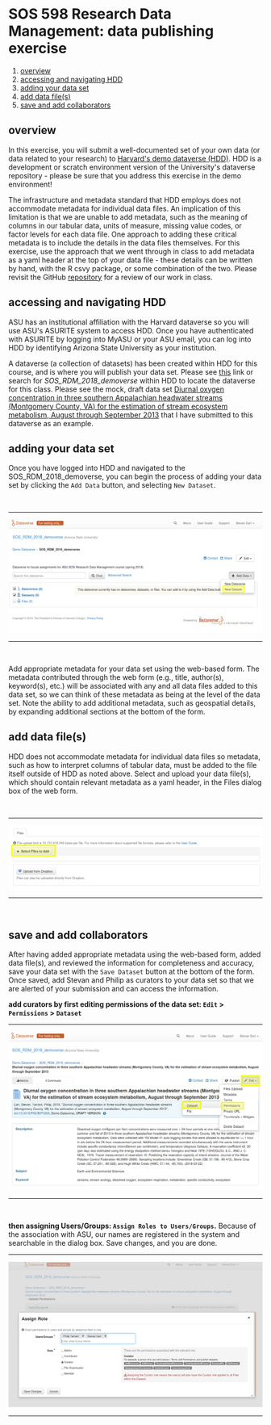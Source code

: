 # SOS 598 Research Data Management: data publishing exercise

1. [overview](https://github.com/SOS598-RDM/assignment_submission_workflow/blob/master/data_publication_exercise.md#overview)
2. [accessing and navigating HDD](https://github.com/SOS598-RDM/assignment_submission_workflow/blob/master/data_publication_exercise.md#accessing-and-navigating-hdd)
3. [adding your data set](https://github.com/SOS598-RDM/assignment_submission_workflow/blob/master/data_publication_exercise.md#adding-your-data-set)
4. [add data file(s)](https://github.com/SOS598-RDM/assignment_submission_workflow/blob/master/data_publication_exercise.md#add-data-files)
5. [save and add collaborators](https://github.com/SOS598-RDM/assignment_submission_workflow/blob/master/data_publication_exercise.md#save-and-add-collaborators)

## overview

In this exercise, you will submit a well-documented set of your own data (or data related to your research) to [Harvard's demo dataverse (HDD)](https://demo.dataverse.org/). HDD is a development or scratch environment version of the University's dataverse repository - please be sure that you address this exercise in the demo environment!

The infrastructure and metadata standard that HDD employs does not accommodate metadata for individual data files. An implication of this limitation is that we are unable to add metadata, such as the meaning of columns in our tabular data, units of measure, missing value codes, or factor levels for each data file. One approach to adding these critical metadata is to include the details in the data files themselves. For this exercise, use the approach that we went through in class to add metadata as a yaml header at the top of your data file - these details can be written by hand, with the R csvy package, or some combination of the two. Please revisit the GitHub [repository](https://github.com/SOS598-RDM/rdm-lecture-metadata) for a review of our work in class. 


## accessing and navigating HDD

ASU has an institutional affiliation with the Harvard dataverse so you will use ASU's ASURITE system to access HDD. Once you have authenticated with ASURITE by logging into MyASU or your ASU email, you can log into HDD by identifying Arizona State University as your institution.

A dataverse (a collection of datasets) has been created within HDD for this course, and is where you will publish your data set. Please see [this](https://demo.dataverse.org/dataverse/RDM_2018) link or search for *SOS\_RDM\_2018\_demoverse* within HDD to locate the dataverse for this class. Please see the mock, draft data set [Diurnal oxygen concentration in three southern Appalachian headwater streams (Montgomery County, VA) for the estimation of stream ecosystem metabolism, August through September 2013](https://demo.dataverse.org/dataset.xhtml?persistentId=doi:10.5072/FK2/E9TQNX&version=DRAFT) that I have submitted to this dataverse as an example.


## adding your data set

Once you have logged into HDD and navigated to the SOS\_RDM\_2018\_demoverse, you can begin the process of adding your data set by clicking the `Add Data` button, and selecting `New Dataset`.

<br>
<hr>

![add_data](data_publication_figures/add_data.png)

<hr>
<br>

Add appropriate metadata for your data set using the web-based form. The metadata contributed through the web form (e.g., title, author(s), keyword(s), etc.) will be associated with any and all data files added to this data set, so we can think of these metadata as being at the level of the data set. Note the ability to add additional metadata, such as geospatial details, by expanding additional sections at the bottom of the form.


## add data file(s)

HDD does not accommodate metadata for individual data files so metadata, such as how to interpret columns of tabular data, must be added to the file itself outside of HDD as noted above. Select and upload your data file(s), which should contain relevant metadata as a yaml header, in the Files dialog box of the web form.

<br>
<hr>

![upload_files](data_publication_figures/upload_files.png)

<hr>
<br>


## save and add collaborators

After having added appropriate metadata using the web-based form, added data file(s), and reviewed the information for completeness and accuracy, save your data set with the `Save Dataset` button at the bottom of the form. Once saved, add Stevan and Philip as curators to your data set so that we are alerted of your submission and can access the information.

**add curators by first editing permissions of the data set: `Edit` > `Permissions` > `Dataset`**
<br>
<hr>

![edit_permissions](data_publication_figures/edit_permissions.png)

<hr>
<br>

**then assigning Users/Groups: `Assign Roles to Users/Groups`.** Because of the association with ASU, our names are registered in the system and searchable in the dialog box. Save changes, and you are done.
<br>
<hr>

![assign_curator_roles](data_publication_figures/assign_curator_roles.png)

<hr>
<br>
